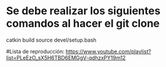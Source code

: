 # Se debe realizar los siguientes comandos al hacer el git clone
catkin build
source devel/setup.bash

#Lista de reproducción:
https://www.youtube.com/playlist?list=PLeEzO_sX5H6TBD6EMGgV-qdhzxPY19m12
